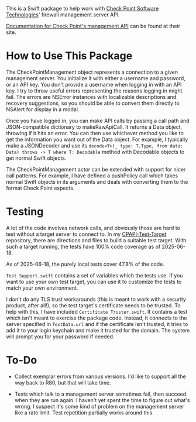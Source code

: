 This is a Swift package to help work with [Check Point Software Technologies](https://www.checkpoint.com)'
firewall management server API.

[Documentation for Check Point's management API](https://sc1.checkpoint.com/documents/latest/APIs/index.html#introduction~v2%20)
can be found at their site.

How to Use This Package
========================================
The CheckPointManagement object represents a connection to a given management
server. You initialize it with either a username and password, or an API key.
You don't provide a username when logging in with an API key. I try to throw
useful errors representing the reasons logging in might fail. The errors are
NSError instances with localizable descriptions and recovery suggestions, so you
should be able to convert them directly to NSAlert for display in a modal.

Once you have logged in, you can make API calls by passing a call path and
JSON-compatible dictionary to makeRawApiCall. It returns a Data object, throwing
if it hits an error. You can then use whichever method you like to get the
information you want out of the Data object. For example, I typically make a
JSONDecoder and use its `decode<T>(_ type: T.Type, from data: Data) throws -> T
where T: Decodable` method with Decodable objects to get normal Swift objects.

The CheckPointManagement actor can be extended with support for nicer call
patterns. For example, I have defined a pushPolicy call which takes normal Swift
objects in its arguments and deals with converting them to the format Check
Point expects.

Testing
========================================
A lot of the code involves network calls, and obviously those are hard to test
without a target server to connect to. In my [CPAPI-Test-Target](https://github.com/Bob-Zimmerman/CPAPI-Test-Target/) repository,
there are directions and files to build a suitable test target. With such a
target running, the tests have 100% code coverage as of 2025-06-18.

As of 2025-06-18, the purely local tests cover 47.8% of the code.

`Test Support.swift` contains a set of variables which the tests use. If you
want to use your own test target, you can use it to customize the tests to match
your own environment.

I don't do any TLS trust workarounds (this is meant to work with a security
product, after all!), so the test target's certificate needs to be trusted. To
help with this, I have included `Certificate Truster.swift`. It contains a test
which isn't meant to exercise the package code. Instead, it connects to the
server specified in `TestData.url` and if the certificate isn't trusted, it
tries to add it to your login keychain and make it trusted for the domain.
The system will prompt you for your password if needed.

To-Do
========================================
- Collect exemplar errors from various versions. I'd like to support all the way
 back to R80, but that will take time.

- Tests which talk to a management server sometimes fail, then succeed when they
 are run again. I haven't yet spent the time to figure out what's wrong. I
 suspect it's some kind of problem on the management server like a rate limit.
 Test repetition partially works around this.
